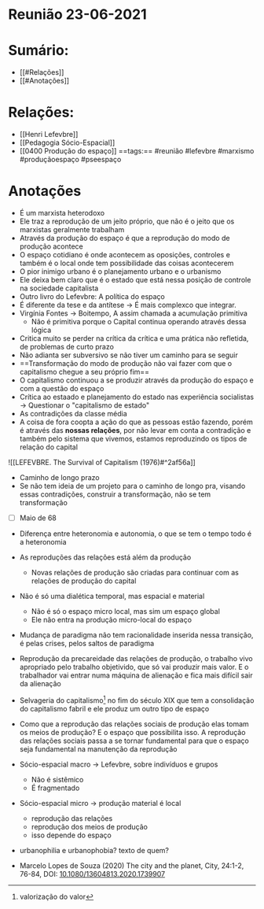 # Reunião 23-06-2021
# Sumário:
- [[#Relações]]
- [[#Anotações]]
# Relações:
- [[Henri Lefevbre]]
- [[Pedagogia Sócio-Espacial]]
- [[0400 Produção do espaço]]
==tags:== #reunião #lefevbre #marxismo #produçãoespaço #pseespaço 

# Anotações 

- É um marxista heterodoxo 
- Ele traz a reprodução de um jeito próprio, que não é o jeito que os marxistas geralmente trabalham 
- Através da produção do espaço é que a reprodução do modo de produção acontece 
- O espaço cotidiano é onde acontecem as oposições, controles e também é o local onde tem possibilidade das coisas acontecerem 
- O pior inimigo urbano é o planejamento urbano e o urbanismo 
- Ele deixa bem claro que é o estado que está nessa posição de controle na sociedade capitalista 
- Outro livro do Lefevbre: A política do espaço 
- É diferente da tese e da antítese -> É mais complexco que integrar. 
- Virgínia Fontes -> Boitempo, A assim chamada a acumulação primitiva 
	- Não é primitiva porque o Capital continua operando através dessa lógica 
- Critica muito se perder na crítica da crítica e uma prática não refletida, de problemas de curto prazo 
- Não adianta ser subversivo se não tiver um caminho para se seguir 
- ==Transformação do modo de produção não vai fazer com que o capitalismo chegue a seu próprio fim== 
- O capitalismo continuou a se produzir através da produção do espaço e com a questão do espaço 
- Crítica ao estaado e planejamento do estado nas experiência socialistas -> Questionar o "capitalismo de estado"
- As contradições da classe média 
- A coisa de fora coopta a ação do que as pessoas estão fazendo, porém é através das **nossas relações**, por não levar em conta a contradição e também pelo sistema que vivemos, estamos reproduzindo os tipos de relação do capital 

 ![[LEFEVBRE. The Survival of Capitalism (1976)#^2af56a]]
- Caminho de longo prazo 
- Se não tem ideia de um projeto para o caminho de longo pra, visando essas contradições, construir a transformação, não se tem transformação 
- [ ] Maio de 68
- Diferença entre heteronomia e autonomia, o que se tem o tempo todo é a heteronomia 
- As reproduções das relações está além da produção 
	- Novas relações de produção são criadas para continuar com as relações de produção do capital 

- Não é só uma dialética temporal, mas espacial e material 
	- Não é só o espaço micro local, mas sim um espaço global 
	- Ele não entra na produção micro-local do espaço 
- Mudança de paradigma não tem racionalidade inserida nessa transição, é pelas crises, pelos saltos de paradigma 
- Reprodução da precareidade das relações de produção, o trabalho vivo apropriado pelo trabalho objetivido, que só vai produzir mais valor. E o trabalhador vai entrar numa máquina de alienação e fica mais difícil sair da alienação 
- Selvageria do capitalismo[^1] no fim do século XIX que tem a consolidação do capitalismo fabril e ele produz um outro tipo de espaço 
- Como que a reprodução das relações sociais de produção elas tomam os meios de produção? E o espaço que possibilita isso. A reprodução das relações sociais passa a se tornar fundamental para que o espaço seja fundamental na manutenção da reprodução
- Sócio-espacial macro -> Lefevbre, sobre indivíduos e grupos 
	- Não é sistêmico
	- É fragmentado 
- Sócio-espacial micro -> produção material é local 
	- reprodução das relações 
	- reprodução dos meios de produção 
	- isso depende do espaço 
- urbanophilia e urbanophobia? texto de quem? 
- Marcelo Lopes de Souza (2020) The city and the planet, City, 24:1-2, 76-84, DOI: [10.1080/13604813.2020.1739907](https://doi.org/10.1080/13604813.2020.1739907)

[^1]: valorização do valor